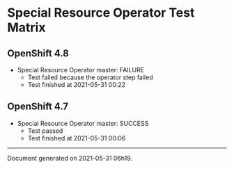 
Special Resource Operator Test Matrix
=====================================

OpenShift 4.8
-------------

* Special Resource Operator master: FAILURE
  - Test failed because the operator step failed
  - Test finished at 2021-05-31 00:22

OpenShift 4.7
-------------

* Special Resource Operator master: SUCCESS
  - Test passed
  - Test finished at 2021-05-31 00:06


---
Document generated on 2021-05-31 06h19.
